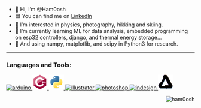 - 👋 Hi, I’m @Ham0osh 
- 🟦 You can find me on [LinkedIn](https://linkedin.com/in/hamish-johnson-1ee7)
- 👀 I’m interested in physics, photography, hikking and skiing.
- 🌱 I’m currently learning ML for data analysis, embedded programming on esp32 controllers, django, and thermal energy storage...
- 🌴 And using numpy, matplotlib, and scipy in Python3 for research.

---

<h3 align="left">Languages and Tools:</h3>
<p align="left"> <a href="https://www.arduino.cc/" target="_blank"> <img src="https://cdn.worldvectorlogo.com/logos/arduino-1.svg" alt="arduino" width="40" height="40"/> </a> 
  <a href="https://www.w3schools.com/cpp/" target="_blank"> <img src="https://raw.githubusercontent.com/devicons/devicon/master/icons/cplusplus/cplusplus-original.svg" alt="cplusplus" width="40" height="40"/> </a>
  <a href="https://www.python.org" target="_blank"> <img src="https://raw.githubusercontent.com/devicons/devicon/master/icons/python/python-original.svg" alt="python" width="40" height="40"/> </a> 
<!---  <a href="https://pytorch.org/" target="_blank"> <img src="https://www.vectorlogo.zone/logos/pytorch/pytorch-icon.svg" alt="pytorch" width="40" height="40"/> </a>
  <a href="https://grafana.com" target="_blank"> <img src="https://www.vectorlogo.zone/logos/grafana/grafana-icon.svg" alt="grafana" width="40" height="40"/> </a> 
  <a href="https://www.postgresql.org" target="_blank"> <img src="https://raw.githubusercontent.com/devicons/devicon/master/icons/postgresql/postgresql-original-wordmark.svg" alt="postgresql" width="40" height="40"/> </a> --->
  <a href="https://www.adobe.com/in/products/illustrator.html" target="_blank"> <img src="https://www.vectorlogo.zone/logos/adobe_illustrator/adobe_illustrator-icon.svg" alt="illustrator" width="40" height="40"/> </a> 
  <a href="https://www.photoshop.com/en" target="_blank"> <img src="https://cdn.worldvectorlogo.com/logos/photoshop-cc-6.svg" alt="photoshop" width="40" height="40"/> </a>
  <a href="https://www.indesign.com/en" target="_blank"> <img src="https://cdn.worldvectorlogo.com/logos/indesign-cc.svg" alt="indesign" width="40" height="40"/> </a>
  <a href="https://affinity.serif.com/en-gb/" target="_blank"> <img src="https://raw.githubusercontent.com/Ham0osh/Ham0osh/299873910c1099af25ce77e2cc04a4947bbf36f5/cdnlogo_affinity.svg" alt="Affinity Design Suite" width="40" height="40"/> </a>
</p>

<p><img align="right" src="https://github-readme-stats.vercel.app/api/top-langs?username=ham0osh&show_icons=true&locale=en&layout=compact" alt="ham0osh" /></p>
<!---
Ham0osh/Ham0osh is a ✨ special ✨ repository because its `README.md` (this file) appears on your GitHub profile.
You can click the Preview link to take a look at your changes.
--->
